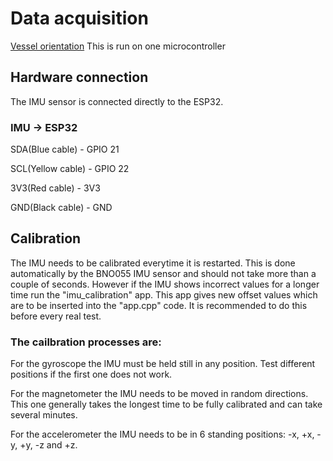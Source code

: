 # Data acquisition
[Vessel orientation](https://github.com/AutoSail-MDH/AutoSail/tree/main/uros/src/apps/vessel_orientation)  This is run on one microcontroller

## Hardware connection
The IMU sensor is connected directly to the ESP32.

### IMU -> ESP32

SDA(Blue cable) - GPIO 21 

SCL(Yellow cable) - GPIO 22 

3V3(Red cable) - 3V3

GND(Black cable) - GND

## Calibration
The IMU needs to be calibrated everytime it is restarted. This is done automatically by the BNO055 IMU sensor and should not take more than a couple of seconds. However if the IMU shows incorrect values for a longer time run the "imu_calibration" app. This app gives new offset values which are to be inserted into the "app.cpp" code. It is recommended to do this before every real test.

### The cailbration processes are:

For the gyroscope the IMU must be held still in any position. Test different positions if the first one does not work.

For the magnetometer the IMU needs to be moved in random directions. This one generally takes the longest time to be fully calibrated and can take several minutes. 

For the accelerometer the IMU needs to be in 6 standing positions: -x, +x, -y, +y, -z and +z.
